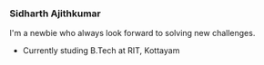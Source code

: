 ### Sidharth Ajithkumar

I'm a newbie who always look forward to solving new challenges.
- Currently studing B.Tech at RIT, Kottayam
